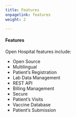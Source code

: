 ```yaml
---
title: Features
onpagelink: features
weight: 2

---
```


#### **Features**

Open Hospital features include:

*   Open Source
*   Multilingual
*   Patient’s Registration
*   Lab Data Management
*   REST API
*   Billing Management
*   Secure
*   Patient’s Visits
*   Vaccine Database
*   Patient’s Submission
